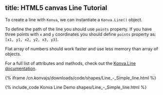 title: HTML5 canvas Line Tutorial
---

To create a line with `Konva`, we can instantiate a `Konva.Line()` object.

To define the path of the line you should use `points` property. If you have three points with `x` and `y` coordinates you should define `points` property as: `[x1, y1, x2, y2, x3, y3]`.

Flat array of numbers should work faster and use less memory than array of objects.

For a full list of attributes and methods, check out the [Konva.Line documentation](/cn.konvajs/api/Konva.Line.html).

{% iframe /cn.konvajs/downloads/code/shapes/Line_-_Simple_line.html %}

{% include_code Konva Line Demo shapes/Line_-_Simple_line.html %}
